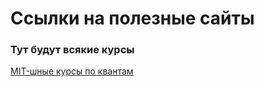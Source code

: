 <h1> Ссылки на полезные сайты </h1>
<div>
  <h3>
    Тут будут всякие курсы
  </h3>
<p>
<a href="https://ocw.mit.edu/courses/find-by-topic/#cat=science&subcat=physics&spec=quantummechanics">
MIT-шные курсы по квантам </a>
</p>
</div>